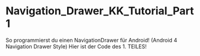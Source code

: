 # Navigation_Drawer_KK_Tutorial_Part1
So programmierst du einen NavigationDrawer für Android! (Android 4 Navigation Drawer Style) Hier ist der Code des 1. TEILES!

